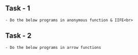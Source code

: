 ## Task - 1
    - Do the below programs in anonymous function & IIFE<br>
## Task - 2
    - Do the below programs in arrow functions
